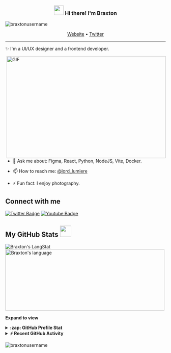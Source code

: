 <!-- Heading -->
<h3 align="center"><img src = "https://raw.githubusercontent.com/MartinHeinz/MartinHeinz/master/wave.gif" width = 30px> Hi there! I'm Braxton</h3>

<!-- Profile Views -->
<p align="left"> <img src="https://komarev.com/ghpvc/?username=braxtonusername&label=Profile%20views&color=0e75b6&style=flat" alt="braxtonusername" />
</p>

<p align="center">
  <a href="https://www.braxtonwebsite.com">Website</a> •
  <a href="https://x.com/lord_lumiere">Twitter</a>
</p>

 <!-- About section -->
---
✨ I'm a UI/UX designer and a frontend developer.

<!-- code gif-->
<img align="right" alt="GIF" src="./code.gif" width="500" height="320" />

- 💬 Ask me about: Figma, React, Python, NodeJS, Vite, Docker.

- 📫 How to reach me: [@lord_lumiere](https://twitter.com/lord_lumiere)

- ⚡ Fun fact: I enjoy photography.

<!-- About section: END -->

<!-- Connect section -->
<h2>Connect with me</h2>
    <p>
       <a href="https://x.com/@lord_lumiere"><img src="https://img.shields.io/badge/-Braxton-informational?style=plastic&amp;labelColor=informational&amp;logo=Twitter&amp;link=https://twitter.com/lord_lumiere" alt="Twitter Badge"></a>
       <a href="https://www.youtube.com/c/BraxtonYouTube"><img src="https://img.shields.io/badge/-Braxton-informational?style=plastic&amp;labelColor=informational&amp;logo=YouTube&amp;link=https://www.youtube.com/c/BraxtonYouTube" alt="Youtube Badge"></a>
   </p>
 <!-- Connect section: END -->

<!-- GitHub section -->
## My GitHub Stats <img src = "https://i.pinimg.com/originals/65/c4/f4/65c4f452571be1261e9c623f7da488ac.gif" width = 35px> 

<div>
   <img align="center" src="https://github-readme-streak-stats.herokuapp.com/?user=call493" alt="Braxton's LangStat" /> <br>
  <img align="center" src="https://github-readme-stats.vercel.app/api/top-langs?username=call493&langs_count=10&show_icons=true&locale=en&layout=compact&theme=light" alt="Braxton's language" height="192px"  width="500px"/>
</div>

**Expand to view**
<details>
  <summary><b>:zap: GitHub Profile Stat</b></summary>
  <img src="https://github-readme-stats.anuraghazra1.vercel.app/api?username=braxtonusername&show_icons=true" />
</details>
<details>
  <summary><b>⚡ Recent GitHub Activity</b></summary>
  <br/>
   <a href="https://github.com/call493/"><img alt="Braxton's Activity Graph" src="https://activity-graph.herokuapp.com/graph?username=call4&custom_title=Braxton's%20Contribution%20Graph&theme=react-dark" /></a>
  <br/>
</details>

<!-- GitHub section: END -->

<!-- Profile Views -->
<p align="left"> <img src="https://komarev.com/ghpvc/?username=braxtonusername&label=Profile%20views&color=0e75b6&style=flat" alt="braxtonusername" />
</p>

<!-- THE END -->

